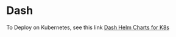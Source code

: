 # Dash

To Deploy on Kubernetes, see this link  [Dash Helm Charts for K8s](https://github.com/threefoldfoundation/blockchain_partners/tree/master/Dash/helm)
